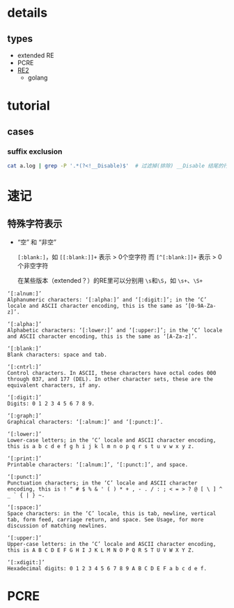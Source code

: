 



# details



## types



* extended RE
* PCRE
* [RE2](https://github.com/google/re2/wiki/Syntax)
  * golang





# tutorial



## cases



### suffix exclusion



```sh
cat a.log | grep -P '.*(?<!__Disable)$'  # 过滤掉(排除) __Disable 结尾的行
```







# 速记



## 特殊字符表示



* “空” 和 “非空”

   `[:blank:]`，如 `[[:blank:]]+` 表示 > 0个空字符 而 `[^[:blank:]]+` 表示 > 0 个非空字符

   在某些版本（extended？）的RE里可以分别用 `\s`和`\S`，如 `\s+`、`\S+`






```
‘[:alnum:]’
Alphanumeric characters: ‘[:alpha:]’ and ‘[:digit:]’; in the ‘C’ locale and ASCII character encoding, this is the same as ‘[0-9A-Za-z]’.

‘[:alpha:]’
Alphabetic characters: ‘[:lower:]’ and ‘[:upper:]’; in the ‘C’ locale and ASCII character encoding, this is the same as ‘[A-Za-z]’.

‘[:blank:]’
Blank characters: space and tab.

‘[:cntrl:]’
Control characters. In ASCII, these characters have octal codes 000 through 037, and 177 (DEL). In other character sets, these are the equivalent characters, if any.

‘[:digit:]’
Digits: 0 1 2 3 4 5 6 7 8 9.

‘[:graph:]’
Graphical characters: ‘[:alnum:]’ and ‘[:punct:]’.

‘[:lower:]’
Lower-case letters; in the ‘C’ locale and ASCII character encoding, this is a b c d e f g h i j k l m n o p q r s t u v w x y z.

‘[:print:]’
Printable characters: ‘[:alnum:]’, ‘[:punct:]’, and space.

‘[:punct:]’
Punctuation characters; in the ‘C’ locale and ASCII character encoding, this is ! " # $ % & ' ( ) * + , - . / : ; < = > ? @ [ \ ] ^ _ ` { | } ~.

‘[:space:]’
Space characters: in the ‘C’ locale, this is tab, newline, vertical tab, form feed, carriage return, and space. See Usage, for more discussion of matching newlines.

‘[:upper:]’
Upper-case letters: in the ‘C’ locale and ASCII character encoding, this is A B C D E F G H I J K L M N O P Q R S T U V W X Y Z.

‘[:xdigit:]’
Hexadecimal digits: 0 1 2 3 4 5 6 7 8 9 A B C D E F a b c d e f.
```





# PCRE

